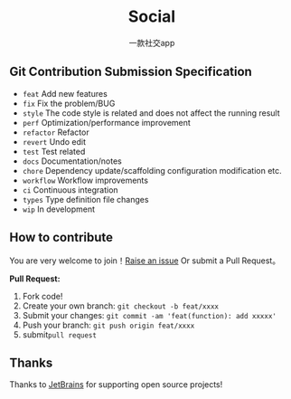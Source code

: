 <p align="center" style="color: red">
    <h1 align="center">Social</h1>
    <p align="center">一款社交app</p>
</p>


## Git Contribution Submission Specification
- `feat` Add new features
- `fix` Fix the problem/BUG
- `style` The code style is related and does not affect the running result
- `perf` Optimization/performance improvement
- `refactor` Refactor
- `revert` Undo edit
- `test` Test related
- `docs` Documentation/notes
- `chore` Dependency update/scaffolding configuration modification etc.
- `workflow` Workflow improvements
- `ci` Continuous integration
- `types` Type definition file changes
- `wip` In development

## How to contribute

You are very welcome to join！[Raise an issue](https://github.com/voocel/social/issues/new/choose) Or submit a Pull Request。

**Pull Request:**

1. Fork code!
2. Create your own branch: `git checkout -b feat/xxxx`
3. Submit your changes: `git commit -am 'feat(function): add xxxxx'`
4. Push your branch: `git push origin feat/xxxx`
5. submit`pull request`

## Thanks

Thanks to [JetBrains](https://jb.gg/OpenSourceSupport) for supporting open source projects!